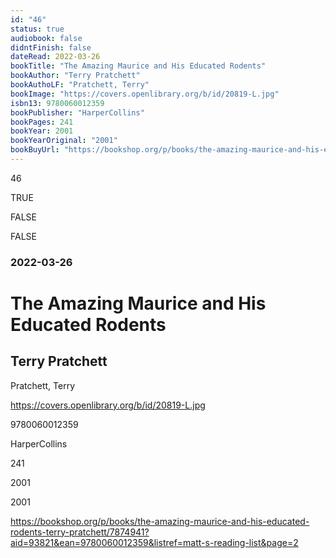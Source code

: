 ```yaml
---
id: "46"
status: true
audiobook: false
didntFinish: false
dateRead: 2022-03-26
bookTitle: "The Amazing Maurice and His Educated Rodents"
bookAuthor: "Terry Pratchett"
bookAuthoLF: "Pratchett, Terry"
bookImage: "https://covers.openlibrary.org/b/id/20819-L.jpg"
isbn13: 9780060012359
bookPublisher: "HarperCollins"
bookPages: 241
bookYear: 2001
bookYearOriginal: "2001"
bookBuyUrl: "https://bookshop.org/p/books/the-amazing-maurice-and-his-educated-rodents-terry-pratchett/7874941?aid=93821&ean=9780060012359&listref=matt-s-reading-list&page=2"
---
```

46

TRUE

FALSE

FALSE

### 2022-03-26

# The Amazing Maurice and His Educated Rodents

## Terry Pratchett

Pratchett, Terry

https://covers.openlibrary.org/b/id/20819-L.jpg

9780060012359

HarperCollins

241

2001

2001

https://bookshop.org/p/books/the-amazing-maurice-and-his-educated-rodents-terry-pratchett/7874941?aid=93821&ean=9780060012359&listref=matt-s-reading-list&page=2